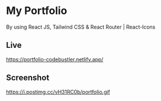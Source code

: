 # My Portfolio 
By using React JS, Tailwind CSS & React Router | React-Icons

## Live 
https://portfolio-codebustler.netlify.app/

## Screenshot
https://i.postimg.cc/vH31RC0b/portfolio.gif
